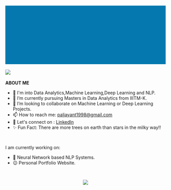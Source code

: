 ![jayant](jayant.gif)

![](https://komarev.com/ghpvc/?username=jayantapy&color=green&label=Visitors)
<br>

**ABOUT ME**

* 🔭 I'm into Data Analytics,Machine Learning,Deep Learning and NLP. <br>
* 👀 I’m currently pursuing Masters in Data Analytics from IIITM-K. <br>
* 👯 I’m looking to collaborate on Machine Learning or Deep Learning Projects. <br>
* 📫 How to reach me: <a href="mailto:paljayant1998@gmail.com">paljayant1998@gmail.com</a> <br>
* 💬 Let's connect on : <a href="https://www.linkedin.com/in/jayanta-kumar-pal-967240172/">LinkedIn </a> <br>
* ✨ Fun Fact: There are more trees on earth than stars in the milky way!!
<br>

I am currently working on:
* 🌱 Neural Network based NLP Systems. <br>
* 😉 Personal Portfolio Website. <br>
<br>
<p align = "center">
   <img src = "https://github-readme-streak-stats.herokuapp.com/?user=jayantapy&theme=onedark_duo" />
</p>

 <!---
Jayant017/Jayant017 is a ✨ special ✨ repository because its `README.md` (this file) appears on your GitHub profile.
You can click the Preview link to take a look at your changes.
--->
